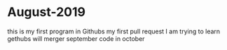 # August-2019

this is my first program in Githubs
my first pull request
I am trying to learn gethubs
will merger september code in october

